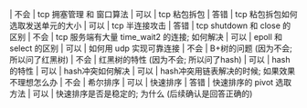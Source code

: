 | 不会 | tcp 拥塞管理 和 窗口算法 
| 可以 | tcp 粘包拆包
| 答错 | tcp 粘包拆包如何选取发送单元的大小
| 可以 | tcp 半连接攻击
| 答错 | tcp shutdown 和 close 的区别
| 不会 | tcp 服务端有大量 time_wait2 的连接; 如何解决
| 可以 | epoll 和 select 的区别
| 可以 | 如何用 udp 实现可靠连接 
| 不会 | B+树的问题 (因为不会; 所以问了红黑树)
| 不会 | 红黑树的特性 (因为不会; 所以问了hash)
| 可以 | hash的特性
| 可以 | hash冲突如何解决
| 可以 | hash冲突用链表解决的时候; 如果效果不理想怎么办
| 不会 | 希尔排序
| 可以 | 快速排序
| 答错 | 快速排序的 pivot 选取方法
| 可以 | 快速排序是否是稳定的; 为什么 (后续确认是回答正确的)